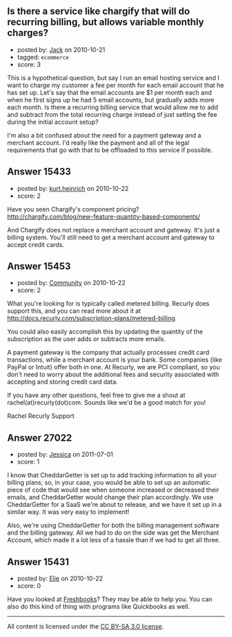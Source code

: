 ## Is there a service like chargify that will do recurring billing, but allows variable monthly charges?

- posted by: [Jack](https://stackexchange.com/users/-1/4925-jack) on 2010-10-21
- tagged: `ecommerce`
- score: 3

This is a hypothetical question, but say I run an email hosting service and I want to charge my customer a fee per month for each email account that he has set up.  Let's say that the email accounts are $1 per month each and when he first signs up he had 5 email accounts, but gradually adds more each month.  Is there a recurring billing service that would allow me to add and subtract from the total recurring charge instead of just setting the fee during the initial account setup?

I'm also a bit confused about the need for a payment gateway and a merchant account.  I'd really like the payment and all of the legal requirements that go with that to be offloaded to this service if possible.


## Answer 15433

- posted by: [kurt.heinrich](https://stackexchange.com/users/-1/4659-kurt-heinrich) on 2010-10-22
- score: 2

Have you seen Chargify's component pricing? http://chargify.com/blog/new-feature-quantity-based-components/

And Chargify does not replace a merchant account and gateway. It's just a billing system. You'll still need to get a merchant account and gateway to accept credit cards.


## Answer 15453

- posted by: [Community](https://stackexchange.com/users/-1/-1-community) on 2010-10-22
- score: 2

What you're looking for is typically called metered billing. Recurly does support this, and you can read more about it at http://docs.recurly.com/subscription-plans/metered-billing.

You could also easily accomplish this by updating the quantity of the subscription as the user adds or subtracts more emails. 

A payment gateway is the company that actually processes credit card transactions, while a merchant account is your bank. Some companies (like PayPal or Intuit) offer both in one. At Recurly, we are PCI compliant, so you don't need to worry about the additional fees and security associated with accepting and storing credit card data.

If you have any other questions, feel free to give me a shout at rachel(at)recurly(dot)com. Sounds like we'd be a good match for you!

Rachel
Recurly Support


## Answer 27022

- posted by: [Jessica](https://stackexchange.com/users/-1/11639-jessica) on 2011-07-01
- score: 1

I know that CheddarGetter is set up to add tracking information to all your billing plans; so, in your case, you would be able to set up an automatic piece of code that would see when someone increased or decreased their emails, and CheddarGetter would change their plan accordingly.  We use CheddarGetter for a SaaS we're about to release, and we have it set up in a similar way.  It was very easy to implement!

Also, we're using CheddarGetter for both the billing management software and the billing gateway.  All we had to do on the side was get the Merchant Account, which made it a lot less of a hassle than if we had to get all three.



## Answer 15431

- posted by: [Elie](https://stackexchange.com/users/-1/1752-elie) on 2010-10-22
- score: 0

<p>Have you looked at <a href="http://www.freshbooks.com" rel="nofollow">Freshbooks</a>? They may be able to help you. You can also do this kind of thing with programs like Quickbooks as well.</p>




---

All content is licensed under the [CC BY-SA 3.0 license](https://creativecommons.org/licenses/by-sa/3.0/).
